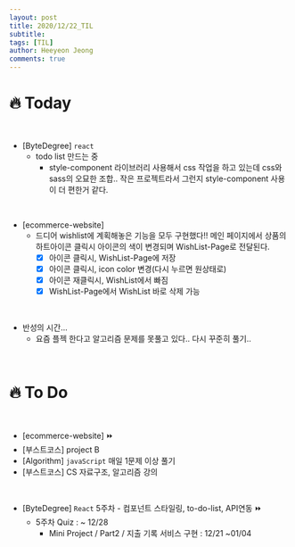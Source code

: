 ```yaml
---
layout: post
title: 2020/12/22_TIL
subtitle:
tags: [TIL]
author: Heeyeon Jeong
comments: true
---
```


# 🔥 Today

<br>

- [ByteDegree] `react`
  - todo list 만드는 중
    - style-component 라이브러리 사용해서 css 작업을 하고 있는데 css와 sass의 오묘한 조합.. 작은 프로젝트라서 그런지 style-component 사용이 더 편한거 같다.

<br>

- [ecommerce-website]
  - 드디어 wishlist에 계획해놓은 기능을 모두 구현했다!! 메인 페이지에서 상품의 하트아이콘 클릭시 아이콘의 색이 변경되며 WishList-Page로 전달된다.
    - [x] 아이콘 클릭시, WishList-Page에 저장
    - [x] 아이콘 클릭시, icon color 변경(다시 누르면 원상태로)
    - [x] 아이콘 재클릭시, WishList에서 빠짐
    - [x] WishList-Page에서 WishList 바로 삭제 가능

<br>

- 반성의 시간...
  - 요즘 플젝 한다고 알고리즘 문제를 못풀고 있다.. 다시 꾸준히 풀기..

<br>

# 🔥 To Do

<br>

- [ecommerce-website] ⏩
- [부스트코스] project B
- [Algorithm] `javaScript` 매일 1문제 이상 풀기
- [부스트코스] CS 자료구조, 알고리즘 강의

<br>

- [ByteDegree] `React` 5주차 - 컴포넌트 스타일링, to-do-list, API연동 ⏩
  - 5주차 Quiz : ~ 12/28
    - Mini Project / Part2 / 지출 기록 서비스 구현 : 12/21 ~01/04
